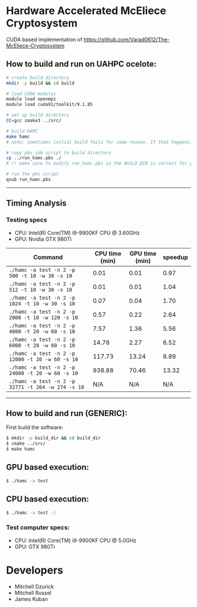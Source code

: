 # Hardware Accelerated McEliece Cryptosystem

CUDA based implementation of https://github.com/Varad0612/The-McEliece-Cryptosystem


## How to build and run on UAHPC ocelote:
```bash
# create build directory
mkdir -p build && cd build

# load CUDA modules
module load openmpi
module load cuda91/toolkit/9.1.85

# set up build directory
CC=gcc cmake3 ../src/

# build HAMC
make hamc
# note: sometimes initial build fails for some reason. If that happens, run `CC=gcc cmake3 ../src/` one more time and then run `make hamc`.

# copy pbs job script to build directory
cp ../run_hamc.pbs ./
# !! make sure to modify run_hamc.pbs so the BUILD_DIR is correct for you.

# run the pbs script
qsub run_hamc.pbs
```
---
## Timing Analysis
### Testing specs
- CPU: Intel(R) Core(TM) i9-9900KF CPU @ 3.60GHz
- GPU: Nvidia GTX 980Ti

| Command | CPU time (min) | GPU time (min) | speedup |
| --- | --- | --- | --- |
| `./hamc -a test -n 2 -p 500 -t 10 -w 30 -s 10` | 0.01 | 0.01 | 0.97 |
| `./hamc -a test -n 2 -p 512 -t 10 -w 30 -s 10` | 0.01 | 0.01 | 1.04 |
| `./hamc -a test -n 2 -p 1024 -t 10 -w 30 -s 10` | 0.07 | 0.04 | 1.70 |
| `./hamc -a test -n 2 -p 2000 -t 10 -w 120 -s 10` | 0.57 | 0.22 | 2.64 |
| `./hamc -a test -n 2 -p 4800 -t 20 -w 60 -s 10` | 7.57 | 1.36 | 5.56 |
| `./hamc -a test -n 2 -p 6000 -t 20 -w 60 -s 10` | 14.78 | 2.27 | 6.52 |
| `./hamc -a test -n 2 -p 12000 -t 20 -w 60 -s 10` | 117.73 | 13.24 | 8.89 |
| `./hamc -a test -n 2 -p 24000 -t 20 -w 60 -s 10` | 938.88 | 70.46 | 13.32 |
| `./hamc -a test -n 2 -p 32771 -t 264 -w 274 -s 10` | N/A | N/A | N/A |


---
## How to build and run (GENERIC):
First build the software:
```bash
$ mkdir -p build_dir && cd build_dir
$ cmake ../src/
$ make hamc
```

## GPU based execution:
```bash
$ ./hamc -a test
```

## CPU based execution:

```bash
$ ./hamc -a test -c
```
### Test computer specs:
* CPU: Intel(R) Core(TM) i9-9900KF CPU @ 5.0GHz
* GPU: GTX 980Ti

# Developers
* Mitchell Dzurick
* Mitchell Russel
* James Kuban
